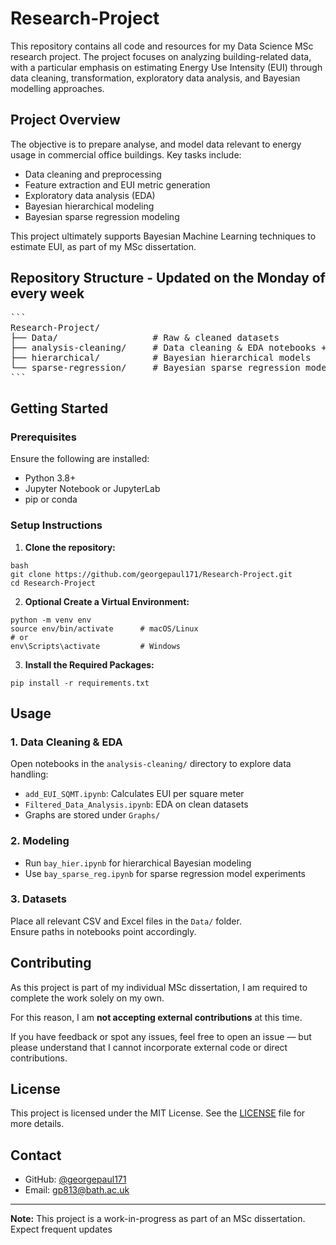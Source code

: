 # Research-Project

This repository contains all code and resources for my Data Science MSc research project. The project focuses on analyzing building-related data, with a particular emphasis on estimating Energy Use Intensity (EUI) through data cleaning, transformation, exploratory data analysis, and Bayesian modelling approaches.

## Project Overview

The objective is to prepare analyse, and model data relevant to energy usage in commercial office buildings. Key tasks include:

- Data cleaning and preprocessing
- Feature extraction and EUI metric generation
- Exploratory data analysis (EDA)
- Bayesian hierarchical modeling
- Bayesian sparse regression modeling

This project ultimately supports Bayesian Machine Learning techniques to estimate EUI, as part of my MSc dissertation.


## Repository Structure - Updated on the Monday of every week

<pre lang="markdown">
```
Research-Project/
├── Data/                  # Raw & cleaned datasets
├── analysis-cleaning/     # Data cleaning & EDA notebooks + scripts
├── hierarchical/          # Bayesian hierarchical models
└── sparse‑regression/     # Bayesian sparse regression models
```
</pre>


## Getting Started

### Prerequisites

Ensure the following are installed:

- Python 3.8+
- Jupyter Notebook or JupyterLab
- pip or conda

### Setup Instructions

1. **Clone the repository:**

```
bash
git clone https://github.com/georgepaul171/Research-Project.git
cd Research-Project
```

2. **Optional Create a Virtual Environment:**

```
python -m venv env
source env/bin/activate      # macOS/Linux
# or
env\Scripts\activate         # Windows
```

3. **Install the Required Packages:**

```
pip install -r requirements.txt
```

## Usage

### 1. **Data Cleaning & EDA**
Open notebooks in the `analysis-cleaning/` directory to explore data handling:

- `add_EUI_SQMT.ipynb`: Calculates EUI per square meter  
- `Filtered_Data_Analysis.ipynb`: EDA on clean datasets  
- Graphs are stored under `Graphs/`

### 2. **Modeling**

- Run `bay_hier.ipynb` for hierarchical Bayesian modeling  
- Use `bay_sparse_reg.ipynb` for sparse regression model experiments

### 3. **Datasets**
Place all relevant CSV and Excel files in the `Data/` folder.  
Ensure paths in notebooks point accordingly.


## Contributing

As this project is part of my individual MSc dissertation, I am required to complete the work solely on my own. 

For this reason, I am **not accepting external contributions** at this time.

If you have feedback or spot any issues, feel free to open an issue — but please understand that I cannot incorporate external code or direct contributions.


## License

This project is licensed under the MIT License. See the [LICENSE](LICENSE) file for more details.

## Contact

- GitHub: [@georgepaul171](https://github.com/georgepaul171)
- Email: gp813@bath.ac.uk

---

**Note:** This project is a work-in-progress as part of an MSc dissertation. Expect frequent updates
